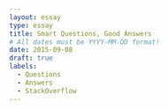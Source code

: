 ```yaml
---
layout: essay
type: essay
title: Smart Questions, Good Answers
# All dates must be YYYY-MM-DD format!
date: 2015-09-08
draft: true
labels:
  - Questions
  - Answers
  - StackOverflow
---
```


